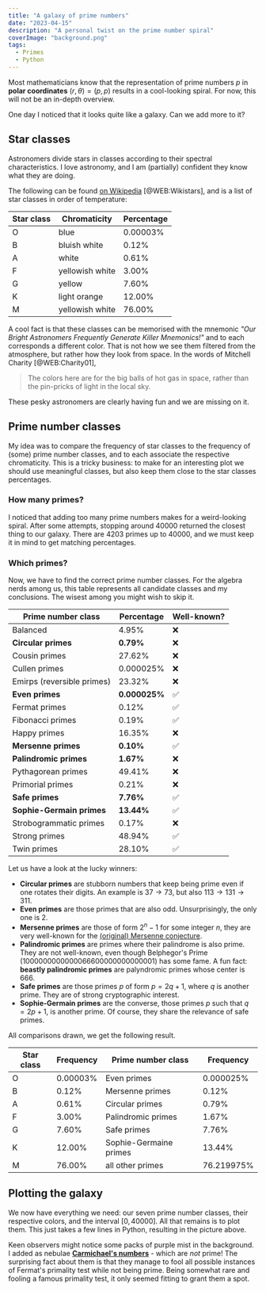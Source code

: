 ```yaml
---
title: "A galaxy of prime numbers"
date: "2023-04-15"
description: "A personal twist on the prime number spiral"
coverImage: "background.png"
tags:
  - Primes
  - Python
---
```


Most mathematicians know that the representation of prime numbers $p$ in **polar coordinates** $(r,\theta) = (p,p)$ results in a cool-looking spiral. For now, this will not be an in-depth overview.

One day I noticed that it looks quite like a galaxy. Can we add more to it?

## Star classes

Astronomers divide stars in classes according to their spectral characteristics. I love astronomy, and I am (partially) confident they know what they are doing.

The following can be found [on Wikipedia](https://en.wikipedia.org/wiki/Stellar_classification#Harvard_spectral_classification) [@WEB:Wikistars], and is a list of star classes in order of temperature:

| Star class | Chromaticity    | Percentage |
| ---------- | --------------- | ---------- |
| O          | blue            | 0.00003%   |
| B          | bluish white    | 0.12%      |
| A          | white           | 0.61%      |
| F          | yellowish white | 3.00%      |
| G          | yellow          | 7.60%      |
| K          | light orange    | 12.00%     |
| M          | yellowish white | 76.00%     |

A cool fact is that these classes can be memorised with the mnemonic _"Our Bright Astronomers Frequently Generate Killer Mnemonics!"_ and to each corresponds a different color. That is not how we see them filtered from the atmosphere, but rather how they look from space. In the words of Mitchell Charity [@WEB:Charity01],

> The colors here are for the big balls of hot gas in space, rather than the pin-pricks of light in the local sky.

These pesky astronomers are clearly having fun and we are missing on it.

## Prime number classes

My idea was to compare the frequency of star classes to the frequency of (some) prime number classes, and to each associate the respective chromaticity. This is a tricky business: to make for an interesting plot we should use meaningful classes, but also keep them close to the star classes percentages.

### How many primes?

I noticed that adding too many prime numbers makes for a weird-looking spiral. After some attempts, stopping around $40000$ returned the closest thing to our galaxy. There are $4203$ primes up to $40000$, and we must keep it in mind to get matching percentages.

### Which primes?

Now, we have to find the correct prime number classes.
For the algebra nerds among us, this table represents all candidate classes and my conclusions. The wisest among you might wish to skip it.

| Prime number class         | Percentage    | Well-known? |
| -------------------------- | ------------- | ----------- |
| Balanced                   | 4.95%         | ❌          |
| **Circular primes**        | **0.79%**     | ❌          |
| Cousin primes              | 27.62%        | ❌          |
| Cullen primes              | 0.000025%     | ❌          |
| Emirps (reversible primes) | 23.32%        | ❌          |
| **Even primes**            | **0.000025%** | ✅          |
| Fermat primes              | 0.12%         | ✅          |
| Fibonacci primes           | 0.19%         | ✅          |
| Happy primes               | 16.35%        | ❌          |
| **Mersenne primes**        | **0.10%**     | ✅          |
| **Palindromic primes**     | **1.67%**     | ❌          |
| Pythagorean primes         | 49.41%        | ❌          |
| Primorial primes           | 0.21%         | ❌          |
| **Safe primes**            | **7.76%**     | ✅          |
| **Sophie-Germain primes**  | **13.44%**    | ✅          |
| Strobogrammatic primes     | 0.17%         | ❌          |
| Strong primes              | 48.94%        | ✅          |
| Twin primes                | 28.10%        | ✅          |

Let us have a look at the lucky winners:

- **Circular primes** are stubborn numbers that keep being prime even if one rotates their digits. An example is $37\rightarrow73$, but also $113\rightarrow131\rightarrow311$.
- **Even primes** are those primes that are also odd. Unsurprisingly, the only one is $2$.
- **Mersenne primes** are those of form $2^n-1$ for some integer $n$, they are very well-known for the [(original) Mersenne conjecture](https://en.wikipedia.org/wiki/Mersenne_conjectures#Original_Mersenne_conjecture).
- **Palindromic primes** are primes where their palindrome is also prime. They are not well-known, even though Belphegor's Prime ($1000000000000066600000000000001$) has some fame. A fun fact: **beastly palindromic primes** are palyndromic primes whose center is $666$.
- **Safe primes** are those primes $p$ of form $p=2q+1$, where $q$ is another prime. They are of strong cryptographic interest.
- **Sophie-Germain primes** are the converse, those primes $p$ such that $q=2p+1$, is another prime. Of course, they share the relevance of safe primes.

All comparisons drawn, we get the following result.

| Star class | Frequency | Prime number class     | Frequency  |
| ---------- | --------- | ---------------------- | ---------- |
| O          | 0.00003%  | Even primes            | 0.000025%  |
| B          | 0.12%     | Mersenne primes        | 0.12%      |
| A          | 0.61%     | Circular primes        | 0.79%      |
| F          | 3.00%     | Palindromic primes     | 1.67%      |
| G          | 7.60%     | Safe primes            | 7.76%      |
| K          | 12.00%    | Sophie-Germaine primes | 13.44%     |
| M          | 76.00%    | all other primes       | 76.219975% |

## Plotting the galaxy

We now have everything we need: our seven prime number classes, their respective colors, and the interval $[0,40000]$. All that remains is to plot them. This just takes a few lines in Python, resulting in the picture above.

Keen observers might notice some packs of purple mist in the background. I added as nebulae [**Carmichael's numbers**](https://en.wikipedia.org/wiki/Carmichael_number) - which are _not_ prime! The surprising fact about them is that they manage to fool all possible instances of Fermat's primality test while not being prime. Being somewhat rare and fooling a famous primality test, it only seemed fitting to grant them a spot.
